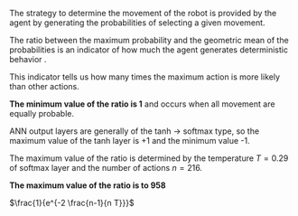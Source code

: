 The strategy to determine the movement of the robot is provided by the agent by generating the probabilities of selecting a given movement.

The ratio between the maximum probability and the geometric mean of the probabilities is an indicator of how much the agent generates deterministic behavior .

This indicator tells us how many times the maximum action is more likely than other actions.

**The minimum value of the ratio is 1** and occurs when all movement are equally probable.

ANN output layers are generally of the tanh -> softmax type, so the maximum value of the tanh layer is +1 and the minimum value -1.

The maximum value of the ratio is determined by the temperature $T=0.29$ of softmax layer and the number of actions $n=216$.

**The maximum value of the ratio is to 958**

$\frac{1}{e^{-2 \frac{n-1}{n T}}}$
